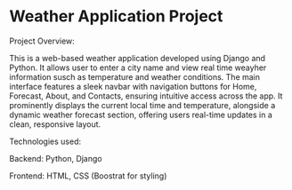 # Weather Application Project 

Project Overview:

This is a web-based weather application developed using Django and Python. It allows user to enter a city name and view real time weayher information susch as temperature and weather conditions. The main interface features a sleek navbar with navigation buttons for Home, Forecast, About, and Contacts, ensuring intuitive access across the app.
It prominently displays the current local time and temperature, alongside a dynamic weather forecast section, offering users real-time updates in a clean, responsive layout.

Technologies used:

Backend: Python, Django

Frontend: HTML, CSS (Boostrat for styling)
